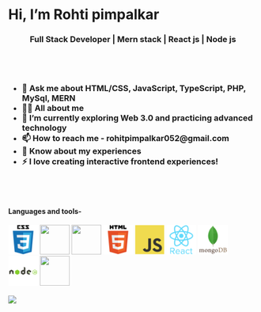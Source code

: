  <h1>Hi, I’m Rohti pimpalkar</h1>
<h3 style="text-align:center;">Full Stack Developer | Mern stack | React js | Node js <h3>
  <br/>
  <br/>
  
     
  <ul>
    <li>💬 Ask me about HTML/CSS, JavaScript, TypeScript, PHP, MySql, MERN</li>
    <li>👨‍💻 All about me </li>
    <li>🌱 I’m currently exploring Web 3.0 and practicing advanced technology</li>
    <li>📫 How to reach me - rohitpimpalkar052@gmail.com</li>
    <li>📄 Know about my experiences </li>
    <li>⚡ I love creating interactive frontend experiences!</li>
  </ul>
<br/>
  <br/>
  <h4>Languages and tools-</h4>
  <span>
      <img style="width:60px; height:60px;" src="https://raw.githubusercontent.com/devicons/devicon/master/icons/css3/css3-original-wordmark.svg"/>
  </span>
  <span>
      <img style="width:60px; height:60px;" src="https://camo.githubusercontent.com/dd4b2422ed3bfc9da88c43d18550375c66f9584327dff7ecc19315ce50b96f07/68747470733a2f2f7777772e766563746f726c6f676f2e7a6f6e652f6c6f676f732f66697265626173652f66697265626173652d69636f6e2e737667"/>
  </span>
  <span>
      <img style="width:60px; height:60px;" src="https://camo.githubusercontent.com/fbfcb9e3dc648adc93bef37c718db16c52f617ad055a26de6dc3c21865c3321d/68747470733a2f2f7777772e766563746f726c6f676f2e7a6f6e652f6c6f676f732f6769742d73636d2f6769742d73636d2d69636f6e2e737667"/>
  </span>
  <span>
      <img style="width:60px; height:60px;" src="https://raw.githubusercontent.com/devicons/devicon/master/icons/html5/html5-original-wordmark.svg"/>
  </span>
    <span>
      <img style="width:60px; height:60px;" src="https://raw.githubusercontent.com/devicons/devicon/master/icons/javascript/javascript-original.svg"/>
  </span>
    <span>
      <img style="width:60px; height:60px;" src="https://raw.githubusercontent.com/devicons/devicon/master/icons/react/react-original-wordmark.svg"/>
  </span>
    <span>
      <img style="width:60px; height:60px;" src="https://raw.githubusercontent.com/devicons/devicon/master/icons/mongodb/mongodb-original-wordmark.svg"/>
  </span>
   <span>
      <img style="width:60px; height:60px;" src="https://raw.githubusercontent.com/devicons/devicon/master/icons/nodejs/nodejs-original-wordmark.svg"/>
  </span>
   <span>
      <img style="width:60px; height:60px;" src="https://camo.githubusercontent.com/93b32389bf746009ca2370de7fe06c3b5146f4c99d99df65994f9ced0ba41685/68747470733a2f2f7777772e766563746f726c6f676f2e7a6f6e652f6c6f676f732f676574706f73746d616e2f676574706f73746d616e2d69636f6e2e737667"/>
  </span>
  <br/>
  <br/>
  <div>
    <img src="https://camo.githubusercontent.com/2be5541d50bca72c490c8e08c69bee8cd5762b203cfce6a7a21667e663db9037/68747470733a2f2f6769746875622d726561646d652d73746174732e76657263656c2e6170702f6170692f746f702d6c616e67733f757365726e616d653d73687275746970616e6a77616e692673686f775f69636f6e733d74727565266c6f63616c653d656e266c61796f75743d636f6d70616374"/>
  </div>
<!---
rohitpim1/rohitpim1 is a ✨ special ✨ repository because its `README.md` (this file) appears on your GitHub profile.
You can click the Preview link to take a look at your changes.
--->
